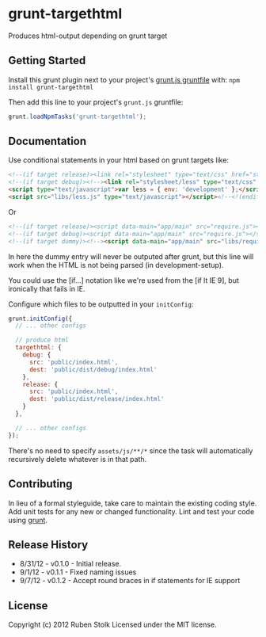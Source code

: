 # grunt-targethtml

Produces html-output depending on grunt target

## Getting Started
Install this grunt plugin next to your project's [grunt.js gruntfile][getting_started] with: `npm install grunt-targethtml`

Then add this line to your project's `grunt.js` gruntfile:

```javascript
grunt.loadNpmTasks('grunt-targethtml');
```

[grunt]: https://github.com/cowboy/grunt
[getting_started]: https://github.com/cowboy/grunt/blob/master/docs/getting_started.md

## Documentation

Use conditional statements in your html based on grunt targets like:

```html
<!--(if target release)><link rel="stylesheet" type="text/css" href="styles.css" /><!(endif)-->
<!--(if target debug)><!--><link rel="stylesheet/less" type="text/css" href="styles.less">
<script type="text/javascript">var less = { env: 'development' };</script>
<script src="libs/less.js" type="text/javascript"></script><!--<!(endif)-->
```

Or

```html
<!--(if target release)><script data-main="app/main" src="require.js"></script><!(endif)-->
<!--(if target debug)><script data-main="app/main" src="require.js"></script><!(endif)-->
<!--(if target dummy)><!--><script data-main="app/main" src="libs/require.js"></script><!--<!(endif)-->
```

In here the dummy entry will never be outputed after grunt, but this line will work when the HTML is not being parsed (in development-setup).

You could use the [if...] notation like we're used from the [if lt IE 9], but ironically that fails in IE.

Configure which files to be outputted in your `initConfig`:

```javascript
grunt.initConfig({
  // ... other configs

  // produce html
  targethtml: {
    debug: {
      src: 'public/index.html',
      dest: 'public/dist/debug/index.html'
    },
    release: {
      src: 'public/index.html',
      dest: 'public/dist/release/index.html'
    }
  },

  // ... other configs
});
```

There's no need to specify `assets/js/**/*` since the task will automatically recursively delete whatever is in that path.

## Contributing
In lieu of a formal styleguide, take care to maintain the existing coding style. Add unit tests for any new or changed functionality. Lint and test your code using [grunt][grunt].

## Release History
* 8/31/12 - v0.1.0 - Initial release.
* 9/1/12 - v0.1.1 - Fixed naming issues
* 9/7/12 - v0.1.2 - Accept round braces in if statements for IE support

## License
Copyright (c) 2012 Ruben Stolk
Licensed under the MIT license.
